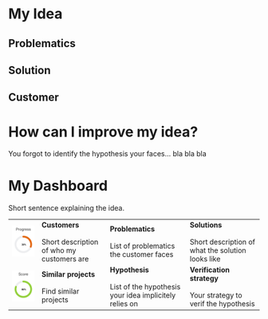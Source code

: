 # My Idea

## Problematics


## Solution


## Customer


# How can I improve my idea?
You forgot to identify the hypothesis your faces... bla bla bla

 # My Dashboard
Short sentence explaining the idea.

<table>
	<tbody>
	  <tr>
		<td>
			<img src="images/progress.svg" width="200 px">
		</td>
		<td>
			<b>Customers</b><br><br>
			Short description of who my customers are
		</td>
		<td>
			<b>Problematics</b><br><br>
			List of problematics the customer faces
		</td>
		<td>
			<b>Solutions</b><br><br>
			Short description of what the solution looks like
		</td>
	  </tr>
	  <tr>
		<td>
			<img src="images/score.svg" width="200 px">
		</td>
		<td>
			<b>Similar projects</b><br><br>
			<a>Find similar projects</a>
		</td>
		<td>
			<b>Hypothesis</b><br><br>
			List of the hypothesis your idea implicitely relies on
		</td>
		<td>
			<b>Verification strategy</b><br><br>
			Your strategy to verif the hypothesis
		</td>
	  </tr>
	</tbody>
</table>

